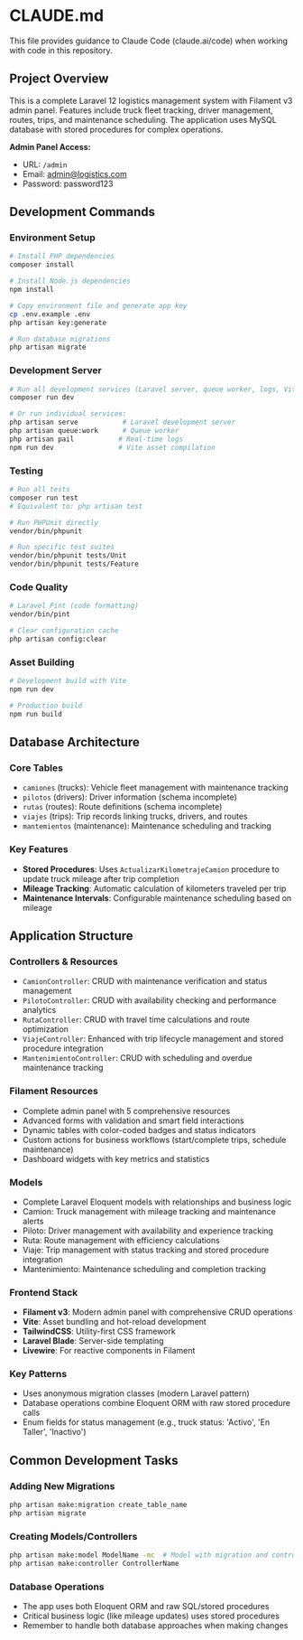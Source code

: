 # CLAUDE.md

This file provides guidance to Claude Code (claude.ai/code) when working with code in this repository.

## Project Overview
This is a complete Laravel 12 logistics management system with Filament v3 admin panel. Features include truck fleet tracking, driver management, routes, trips, and maintenance scheduling. The application uses MySQL database with stored procedures for complex operations.

**Admin Panel Access:**
- URL: `/admin`
- Email: admin@logistics.com
- Password: password123

## Development Commands

### Environment Setup
```bash
# Install PHP dependencies
composer install

# Install Node.js dependencies
npm install

# Copy environment file and generate app key
cp .env.example .env
php artisan key:generate

# Run database migrations
php artisan migrate
```

### Development Server
```bash
# Run all development services (Laravel server, queue worker, logs, Vite)
composer run dev

# Or run individual services:
php artisan serve           # Laravel development server
php artisan queue:work      # Queue worker
php artisan pail           # Real-time logs
npm run dev                # Vite asset compilation
```

### Testing
```bash
# Run all tests
composer run test
# Equivalent to: php artisan test

# Run PHPUnit directly
vendor/bin/phpunit

# Run specific test suites
vendor/bin/phpunit tests/Unit
vendor/bin/phpunit tests/Feature
```

### Code Quality
```bash
# Laravel Pint (code formatting)
vendor/bin/pint

# Clear configuration cache
php artisan config:clear
```

### Asset Building
```bash
# Development build with Vite
npm run dev

# Production build
npm run build
```

## Database Architecture

### Core Tables
- `camiones` (trucks): Vehicle fleet management with maintenance tracking
- `pilotos` (drivers): Driver information (schema incomplete)
- `rutas` (routes): Route definitions (schema incomplete) 
- `viajes` (trips): Trip records linking trucks, drivers, and routes
- `mantemientos` (maintenance): Maintenance scheduling and tracking

### Key Features
- **Stored Procedures**: Uses `ActualizarKilometrajeCamion` procedure to update truck mileage after trip completion
- **Mileage Tracking**: Automatic calculation of kilometers traveled per trip
- **Maintenance Intervals**: Configurable maintenance scheduling based on mileage

## Application Structure

### Controllers & Resources
- `CamionController`: CRUD with maintenance verification and status management
- `PilotoController`: CRUD with availability checking and performance analytics
- `RutaController`: CRUD with travel time calculations and route optimization
- `ViajeController`: Enhanced with trip lifecycle management and stored procedure integration
- `MantenimientoController`: CRUD with scheduling and overdue maintenance tracking

### Filament Resources
- Complete admin panel with 5 comprehensive resources
- Advanced forms with validation and smart field interactions
- Dynamic tables with color-coded badges and status indicators
- Custom actions for business workflows (start/complete trips, schedule maintenance)
- Dashboard widgets with key metrics and statistics

### Models
- Complete Laravel Eloquent models with relationships and business logic
- Camion: Truck management with mileage tracking and maintenance alerts
- Piloto: Driver management with availability and experience tracking
- Ruta: Route management with efficiency calculations
- Viaje: Trip management with status tracking and stored procedure integration
- Mantenimiento: Maintenance scheduling and completion tracking

### Frontend Stack
- **Filament v3**: Modern admin panel with comprehensive CRUD operations
- **Vite**: Asset bundling and hot-reload development
- **TailwindCSS**: Utility-first CSS framework
- **Laravel Blade**: Server-side templating
- **Livewire**: For reactive components in Filament

### Key Patterns
- Uses anonymous migration classes (modern Laravel pattern)
- Database operations combine Eloquent ORM with raw stored procedure calls
- Enum fields for status management (e.g., truck status: 'Activo', 'En Taller', 'Inactivo')

## Common Development Tasks

### Adding New Migrations
```bash
php artisan make:migration create_table_name
php artisan migrate
```

### Creating Models/Controllers
```bash
php artisan make:model ModelName -mc  # Model with migration and controller
php artisan make:controller ControllerName
```

### Database Operations
- The app uses both Eloquent ORM and raw SQL/stored procedures
- Critical business logic (like mileage updates) uses stored procedures
- Remember to handle both database approaches when making changes